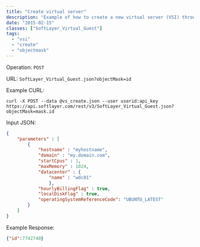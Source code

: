 ```yaml
---
title: "Create virtual server"
description: "Example of how to create a new virtual server (VSI) through a POST API operation"
date: "2015-02-15"
classes: ["SoftLayer_Virtual_Guest"]
tags:
  - "vsi"
  - "create"
  - "objectmask"
---
```


Operation: `POST`

URL: `SoftLayer_Virtual_Guest.json?objectMask=id`

Example CURL: 
```
curl -X POST --data @vs_create.json --user userid:api_key
https://api.softlayer.com/rest/v3/SoftLayer_Virtual_Guest.json?objectMask=mask.id
```


Input JSON:
```json
{
    "parameters" : [
        {
            "hostname" : "myhostname",
            "domain" : "my.domain.com",
            "startCpus" : 1,
            "maxMemory" : 1024,
            "datacenter" : {
                "name" : "wdc01"
                },
            "hourlyBillingFlag" : true,
            "localDiskFlag" : true,
            "operatingSystemReferenceCode": "UBUNTU_LATEST"
        }
    ]
}
```

Example Response:
```json
{"id":7742740}
```
